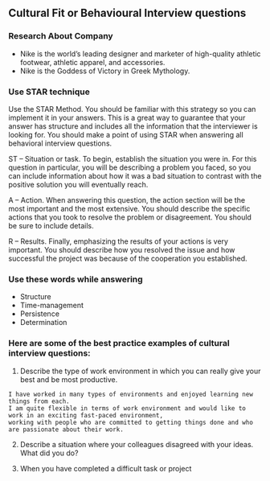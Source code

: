 ## Cultural Fit or Behavioural Interview questions

### Research About Company
- Nike is the world’s leading designer and marketer of high-quality athletic footwear, athletic apparel, and accessories.
- Nike is the Goddess of Victory in Greek Mythology.


### Use STAR technique
Use the STAR Method. You should be familiar with this strategy so you can implement it in your answers. This is a great way to guarantee that your answer has structure and includes all the information that the interviewer is looking for. You should make a point of using STAR when answering all behavioral interview questions.

ST – Situation or task. To begin, establish the situation you were in. For this question in particular, you will be describing a problem you faced, so you can include information about how it was a bad situation to contrast with the positive solution you will eventually reach.

A – Action. When answering this question, the action section will be the most important and the most extensive. You should describe the specific actions that you took to resolve the problem or disagreement. You should be sure to include details.

R – Results. Finally, emphasizing the results of your actions is very important. You should describe how you resolved the issue and how successful the project was because of the cooperation you established.

### Use these words while answering
- Structure
- Time-management
- Persistence
- Determination

### Here are some of the best practice examples of cultural interview questions:
1. Describe the type of work environment in which you can really give your best and be most productive.
```
I have worked in many types of environments and enjoyed learning new things from each.
I am quite flexible in terms of work environment and would like to work in an exciting fast-paced environment, 
working with people who are committed to getting things done and who are passionate about their work.
```

2. Describe a situation where your colleagues disagreed with your ideas. What did you do?


3. When you have completed a difficult task or project
